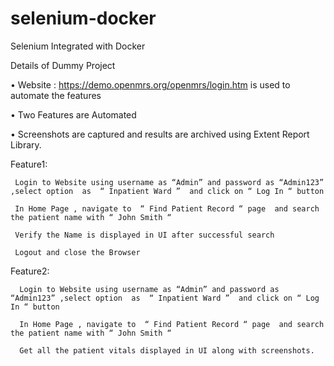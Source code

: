 # selenium-docker
Selenium Integrated with Docker


Details of Dummy Project


•	Website : https://demo.openmrs.org/openmrs/login.htm is used to automate the features

•	Two Features are Automated

•	Screenshots are captured and results are archived using Extent Report Library.

Feature1:

     Login to Website using username as “Admin” and password as “Admin123” ,select option  as  “ Inpatient Ward ”  and click on “ Log In “ button
     
     In Home Page , navigate to  “ Find Patient Record “ page  and search  the patient name with “ John Smith “
     
     Verify the Name is displayed in UI after successful search
     
     Logout and close the Browser 

Feature2: 


      Login to Website using username as “Admin” and password as “Admin123” ,select option  as  “ Inpatient Ward ”  and click on “ Log In “ button
      
      In Home Page , navigate to  “ Find Patient Record “ page  and search  the patient name with “ John Smith “
      
      Get all the patient vitals displayed in UI along with screenshots.  

